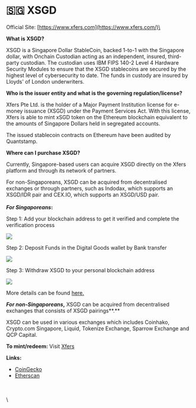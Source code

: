 # 🇸🇬 XSGD

Official Site: [https://www.xfers.com](https://www.xfers.com/)\


**What is XSGD?**

XSGD is a Singapore Dollar StableCoin, backed 1-to-1 with the Singapore dollar, with Onchain Custodian acting as an independent, insured, third-party custodian. The custodian uses IBM FIPS 140-2 Level 4 Hardware Security Modules to ensure that the XSGD stablecoins are secured by the highest level of cybersecurity to date. The funds in custody are insured by Lloyds' of London underwriters.

**Who is the issuer entity and what is the governing regulation/license?**

Xfers Pte Ltd. is the holder of a Major Payment Institution license for e-money issuance (XSGD) under the Payment Services Act. With this license, Xfers is able to mint xSGD token on the Ethereum blockchain equivalent to the amounts of Singapore Dollars held in segregated accounts.

The issued stablecoin contracts on Ethereum have been audited by Quantstamp.

**Where can I purchase XSGD?**

Currently, Singapore-based users can acquire XSGD directly on the Xfers platform and through its network of partners.

For non-Singaporeans, XSGD can be acquired from decentralised exchanges or through partners, such as Indodax, which supports an XSGD/IDR pair and CEX.IO, which supports an XSGD/USD pair.\
\
_**For Singaporeans**_**:**

Step 1: Add your blockchain address to get it verified and complete the verification process

![](https://lh5.googleusercontent.com/QqcjWrr9kB0KViyJpTBte5I8izZn6h\_QobS8RZO8X\_NlSamaILu7SP11BmikLgLwc9dV7jBp4nb5pbwwngQzS854AY8aY5BFF6fGerW1M\_uyxDODzGfKPSwAxg3IEMwBAChh61j4)

Step 2: Deposit Funds in the Digital Goods wallet by Bank transfer

![](https://lh5.googleusercontent.com/fufuZ9Oq-eRnrEjfpI8Ljyhx6E24aHFvdRO1-olktGde\_bvhaGwECB\_8dHrojb64CgleJv6pGVp4w9oOUpFmdunxEvFGFNsd8BoTMVrah9Yt4YTvh9bEVLmyBCCUMPX\_ub9bvpyO)

Step 3: Withdraw XSGD to your personal blockchain address

![](https://lh5.googleusercontent.com/GFY75D7wT8VBa0A5T79WB7LgLbyYjonQpUjK8iZhESrNsw3WI48GsDWYkuq3sR0Hw20ak6G8moKDvrde5eT1wCSU\_888F4klIccJ7sacQlPOWEyYld8DbYe6fLTM3XkWIUZL4WdG)

More details can be found [here.](https://www.xfers.com/sg-blog/tutorial-how-to-get-xsgd-from-the-xfers-platform)

_**For non-Singaporeans**_**,** XSGD can be acquired from decentralised exchanges that consists of XSGD pairings**.**

XSGD can be used in various exchanges which includes Coinhako, Crypto.com Singapore, Liquid, Tokenize Exchange, Sparrow Exchange and QCP Capital.

**To mint/redeem:** Visit [Xfers](https://www.xfers.com/sg/straitsx#XSGDsection)&#x20;

**Links:**&#x20;

* [CoinGecko](https://www.coingecko.com/en/coins/xsgd)
* [Etherscan](https://etherscan.io/token/0x70e8de73ce538da2beed35d14187f6959a8eca96)

\
\
\
